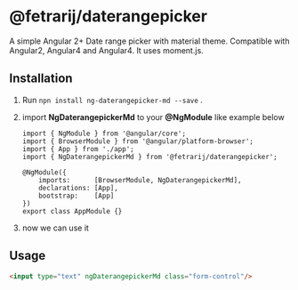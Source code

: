 # @fetrarij/daterangepicker

A simple Angular 2+ Date range picker with material theme. Compatible with Angular2, Angular4 and Angular4. It uses moment.js.

## Installation

1) Run `npn install ng-daterangepicker-md --save` . 
2) import **NgDaterangepickerMd** to your **@NgModule** like example below
    ````
    import { NgModule } from '@angular/core';
    import { BrowserModule } from '@angular/platform-browser';
    import { App } from './app';
    import { NgDaterangepickerMd } from '@fetrarij/daterangepicker';

    @NgModule({
        imports:      [BrowserModule, NgDaterangepickerMd],
        declarations: [App],
        bootstrap:    [App]
    })
    export class AppModule {}
    ````

3) now we can use it


## Usage
```html
<input type="text" ngDaterangepickerMd class="form-control"/>
```

